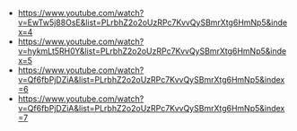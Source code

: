 
- https://www.youtube.com/watch?v=EwTw5j88OsE&list=PLrbhZ2o2oUzRPc7KvvQySBmrXtg6HmNp5&index=4
- https://www.youtube.com/watch?v=hykmLt5RH0Y&list=PLrbhZ2o2oUzRPc7KvvQySBmrXtg6HmNp5&index=5
- https://www.youtube.com/watch?v=Qf6fbPjDZiA&list=PLrbhZ2o2oUzRPc7KvvQySBmrXtg6HmNp5&index=6
- https://www.youtube.com/watch?v=Qf6fbPjDZiA&list=PLrbhZ2o2oUzRPc7KvvQySBmrXtg6HmNp5&index=7
